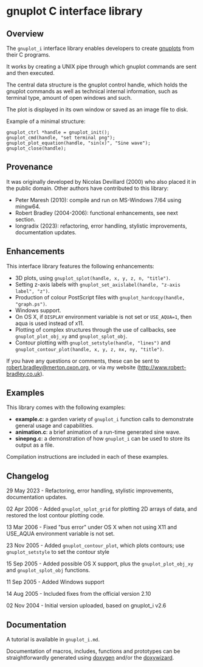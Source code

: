 gnuplot C interface library
===========================

Overview
--------

The `gnuplot_i` interface library enables developers to create [gnuplots](http://www.gnuplot.info/) from their C programs.

It works by creating a UNIX pipe through which gnuplot commands are sent and then executed. 

The central data structure is the gnuplot control handle, which holds the gnuplot commands as well as technical internal information, such as terminal type, amount of open windows and such. 

The plot is displayed in its own window or saved as an image file to disk.

Example of a minimal structure:

    gnuplot_ctrl *handle = gnuplot_init();
    gnuplot_cmd(handle, "set terminal png");
    gnuplot_plot_equation(handle, "sin(x)", "Sine wave");
    gnuplot_close(handle);


Provenance
----------

It was originally developed by Nicolas Devillard (2000) who also placed it in the public domain. 
Other authors have contributed to this library:
* Peter Maresh (2010): compile and run on MS-Windows 7/64 using mingw64.
* Robert Bradley (2004-2006): functional enhancements, see next section.
* longradix (2023): refactoring, error handling, stylistic improvements, documentation updates.


Enhancements
------------

This interface library features the following enhancements:

* 3D plots, using `gnuplot_splot(handle, x, y, z, n, "title")`.
* Setting z-axis labels with `gnuplot_set_axislabel(handle, "z-axis label", "z")`.
* Production of colour PostScript files with `gnuplot_hardcopy(handle, "graph.ps")`.
* Windows support.
* On OS X, if `DISPLAY` environment variable is not set or `USE_AQUA=1`, then aqua is used instead of x11.
* Plotting of complex structures through the use of callbacks, see `gnuplot_plot_obj_xy` and `gnuplot_splot_obj`.
* Contour plotting with `gnuplot_setstyle(handle, "lines")` and `gnuplot_contour_plot(handle, x, y, z, nx, ny, "title")`.

If you have any questions or comments, these can be sent to robert.bradley@merton.oxon.org, or via my website (http://www.robert-bradley.co.uk).


Examples
--------

This library comes with the following examples:

* **example.c**: a garden variety of `gnuplot_i` function calls to demonstrate general usage and capabilities.
* **animation.c**: a brief animation of a run-time generated sine wave.
* **sinepng.c**: a demonstration of how `gnuplot_i` can be used to store its output as a file.

Compilation instructions are included in each of these examples.


Changelog
---------

29 May 2023 - Refactoring, error handling, stylistic improvements, documentation updates.

02 Apr 2006 - Added `gnuplot_splot_grid` for plotting 2D arrays of data, and restored the lost contour plotting code.

13 Mar 2006 - Fixed "bus error" under OS X when not using X11 and USE_AQUA environment variable is not set.

23 Nov 2005 - Added `gnuplot_contour_plot`, which plots contours; use `gnuplot_setstyle` to set the contour style

15 Sep 2005 - Added possible OS X support, plus the `gnuplot_plot_obj_xy` and `gnuplot_splot_obj` functions.

11 Sep 2005 - Added Windows support

14 Aug 2005 - Included fixes from the official version 2.10

02 Nov 2004 - Initial version uploaded, based on gnuplot_i v2.6


Documentation
-------------

A tutorial is available in `gnuplot_i.md`.

Documentation of macros, includes, functions and prototypes can be straightforwardly generated using [doxygen](https://www.doxygen.nl) and/or the [doxywizard](https://www.doxygen.nl/manual/doxywizard_usage.html).
